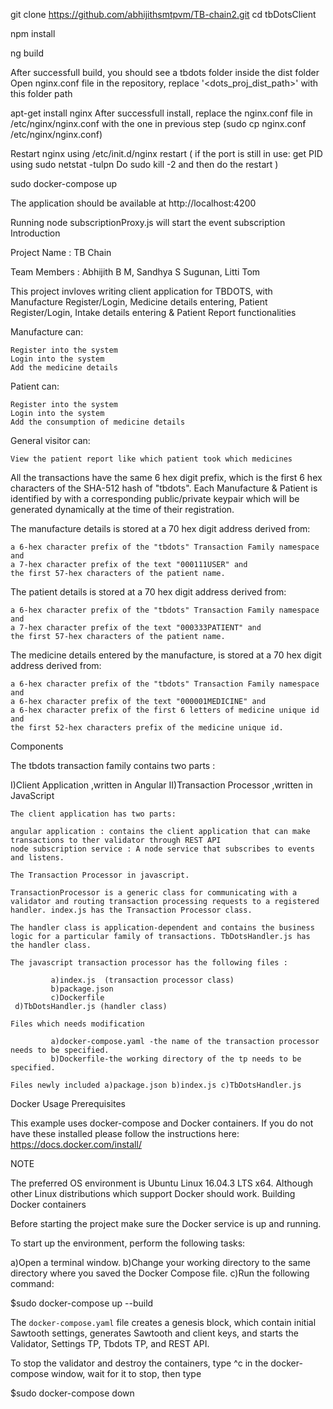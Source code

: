 git clone https://github.com/abhijithsmtpvm/TB-chain2.git
cd tbDotsClient

npm install

ng build

After successfull build, you should see a tbdots folder inside the dist folder Open nginx.conf file in the repository, replace '<dots_proj_dist_path>' with this folder path

apt-get install nginx After successfull install, replace the nginx.conf file in /etc/nginx/nginx.conf with the one in previous step (sudo cp nginx.conf /etc/nginx/nginx.conf)

Restart nginx using /etc/init.d/nginx restart ( if the port is still in use: get PID using sudo netstat -tulpn Do sudo kill -2 <PID> and then do the restart )

sudo docker-compose up

The application should be available at http://localhost:4200

Running node subscriptionProxy.js will start the event subscription
Introduction

Project Name : TB Chain

Team Members : Abhijith B M, Sandhya S Sugunan, Litti Tom

This project invloves writing client application for TBDOTS, with Manufacture Register/Login, Medicine details entering, Patient Register/Login, Intake details entering & Patient Report functionalities

Manufacture can:

    Register into the system
    Login into the system
    Add the medicine details

Patient can:

    Register into the system
    Login into the system
    Add the consumption of medicine details

General visitor can:

    View the patient report like which patient took which medicines

All the transactions have the same 6 hex digit prefix, which is the first 6 hex characters of the SHA-512 hash of "tbdots". Each Manufacture & Patient is identified by with a corresponding public/private keypair which will be generated dynamically at the time of their registration.

The manufacture details is stored at a 70 hex digit address derived from:

    a 6-hex character prefix of the "tbdots" Transaction Family namespace and
    a 7-hex character prefix of the text "000111USER" and
    the first 57-hex characters of the patient name.

The patient details is stored at a 70 hex digit address derived from:

    a 6-hex character prefix of the "tbdots" Transaction Family namespace and
    a 7-hex character prefix of the text "000333PATIENT" and
    the first 57-hex characters of the patient name.

The medicine details entered by the manufacture, is stored at a 70 hex digit address derived from:

    a 6-hex character prefix of the "tbdots" Transaction Family namespace and
    a 6-hex character prefix of the text "000001MEDICINE" and
    a 6-hex character prefix of the first 6 letters of medicine unique id and
    the first 52-hex characters prefix of the medicine unique id.

Components

The tbdots transaction family contains two parts :

I)Client Application ,written in Angular
II)Transaction Processor ,written in JavaScript

    The client application has two parts:

    angular application : contains the client application that can make transactions to ther validator through REST API
    node subscription service : A node service that subscribes to events and listens.

    The Transaction Processor in javascript.

    TransactionProcessor is a generic class for communicating with a validator and routing transaction processing requests to a registered handler. index.js has the Transaction Processor class.

    The handler class is application-dependent and contains the business logic for a particular family of transactions. TbDotsHandler.js has the handler class.

    The javascript transaction processor has the following files :

             a)index.js  (transaction processor class)
             b)package.json
             c)Dockerfile
     d)TbDotsHandler.js (handler class)

    Files which needs modification

             a)docker-compose.yaml -the name of the transaction processor needs to be specified.
             b)Dockerfile-the working directory of the tp needs to be specified.

    Files newly included a)package.json b)index.js c)TbDotsHandler.js

Docker Usage
Prerequisites

This example uses docker-compose and Docker containers. If you do not have these installed please follow the instructions here: https://docs.docker.com/install/

NOTE

The preferred OS environment is Ubuntu Linux 16.04.3 LTS x64. Although other Linux distributions which support Docker should work.
Building Docker containers

Before starting the project make sure the Docker service is up and running.

To start up the environment, perform the following tasks:

a)Open a terminal window.
b)Change your working directory to the same directory where you saved the Docker Compose file.
c)Run the following command:


$sudo docker-compose up --build

The `docker-compose.yaml` file creates a genesis block, which contain initial Sawtooth settings, generates Sawtooth and client keys, 
and starts the Validator, Settings TP, Tbdots TP, and REST API.

To stop the validator and destroy the containers, type ^c in the docker-compose window, wait for it to stop, then type

$sudo docker-compose down



